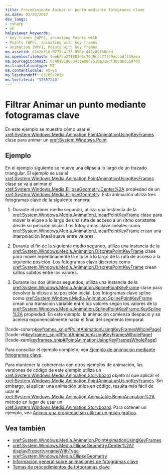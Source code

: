 ```yaml
---
title: Procedimiento Animar un punto mediante fotogramas clave
ms.date: 03/30/2017
dev_langs:
- csharp
- vb
helpviewer_keywords:
- key frames [WPF], animating Points with
- Points [WPF], animating with key frames
- animation [WPF], Points with key frames
ms.assetid: d2e2ef10-0773-4133-856e-d41c09f60ded
ms.openlocfilehash: 4eeb7aa271883e1c76d5cac77f49accbdff39aea
ms.sourcegitcommit: 0c48191d6d641ce88d7510e319cf38c0e35697d0
ms.translationtype: MT
ms.contentlocale: es-ES
ms.lasthandoff: 03/05/2019
ms.locfileid: "57357240"
---
```

# <a name="how-to-animate-a-point-by-using-key-frames"></a>Filtrar Animar un punto mediante fotogramas clave
En este ejemplo se muestra cómo usar el <xref:System.Windows.Media.Animation.PointAnimationUsingKeyFrames> clase para animar un <xref:System.Windows.Point>.  
  
## <a name="example"></a>Ejemplo  
 En el ejemplo siguiente se mueve una elipse a lo largo de un trazado triangular. El ejemplo se usa el <xref:System.Windows.Media.Animation.PointAnimationUsingKeyFrames> clase se va a animar el <xref:System.Windows.Media.EllipseGeometry.Center%2A> propiedad de un <xref:System.Windows.Media.EllipseGeometry>. Esta animación utiliza tres fotogramas clave de la siguiente manera:  
  
1.  Durante el primer medio segundo, utiliza una instancia de la <xref:System.Windows.Media.Animation.LinearPointKeyFrame> clase para mover la elipse a lo largo de una ruta de acceso a un ritmo constante desde su posición inicial. Los fotogramas clave lineales como <xref:System.Windows.Media.Animation.LinearPointKeyFrame> crean una interpolación lineal suave entre valores.  
  
2.  Durante el fin de la siguiente medio segundo, utiliza una instancia de la <xref:System.Windows.Media.Animation.DiscretePointKeyFrame> clase para mover repentinamente la elipse a lo largo de la ruta de acceso a la siguiente posición. Los fotogramas clave discretos como <xref:System.Windows.Media.Animation.DiscretePointKeyFrame> crean saltos súbitos entre los valores.  
  
3.  Durante los dos últimos segundos, utiliza una instancia de la <xref:System.Windows.Media.Animation.SplinePointKeyFrame> clase para devolver la elipse a su posición inicial. Los fotogramas clave spline como <xref:System.Windows.Media.Animation.SplinePointKeyFrame> crean una transición variable entre los valores según los valores de la <xref:System.Windows.Media.Animation.SplinePointKeyFrame.KeySpline%2A> propiedad. En este ejemplo, la animación comienza despacio y se acelera exponencialmente hacia el final del segmento temporal.  
  
 [!code-csharp[keyframes_snip#PointAnimationUsingKeyFramesWholePage](~/samples/snippets/csharp/VS_Snippets_Wpf/keyframes_snip/CSharp/PointAnimationUsingKeyFramesExample.cs#pointanimationusingkeyframeswholepage)]
 [!code-vb[keyframes_snip#PointAnimationUsingKeyFramesWholePage](~/samples/snippets/visualbasic/VS_Snippets_Wpf/keyframes_snip/visualbasic/pointanimationusingkeyframesexample.vb#pointanimationusingkeyframeswholepage)]
 [!code-xaml[keyframes_snip#PointAnimationUsingKeyFramesWholePage](~/samples/snippets/xaml/VS_Snippets_Wpf/keyframes_snip/XAML/PointAnimationUsingKeyFramesExample.xaml#pointanimationusingkeyframeswholepage)]  
  
 Para consultar el ejemplo completo, vea [Ejemplo de animación mediante fotogramas clave](https://go.microsoft.com/fwlink/?LinkID=160012).  
  
 Para mantener la coherencia con otros ejemplos de animación, las versiones de código de este ejemplo utiliza un <xref:System.Windows.Media.Animation.Storyboard> objeto al que aplicar el <xref:System.Windows.Media.Animation.PointAnimationUsingKeyFrames>. Sin embargo, al aplicar una animación única en código, resulta más fácil de usar el <xref:System.Windows.Media.Animation.Animatable.BeginAnimation%2A> método en lugar de usar un <xref:System.Windows.Media.Animation.Storyboard>. Para obtener un ejemplo, vea [Animar una propiedad sin utilizar un guión gráfico](how-to-animate-a-property-without-using-a-storyboard.md).  
  
## <a name="see-also"></a>Vea también
- <xref:System.Windows.Media.Animation.PointAnimationUsingKeyFrames>
- <xref:System.Windows.Media.EllipseGeometry.Center%2A?displayProperty=nameWithType>
- <xref:System.Windows.Media.EllipseGeometry>
- [Información general sobre animaciones de fotogramas clave](key-frame-animations-overview.md)
- [Temas de procedimientos de fotogramas clave](key-frame-animation-how-to-topics.md)
